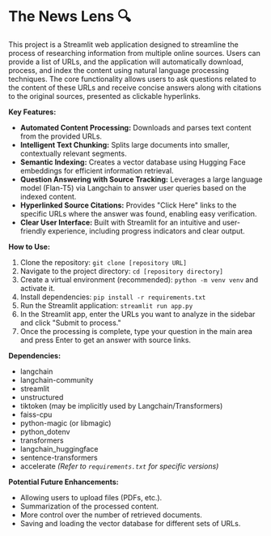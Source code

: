 # The News Lens 🔍
This project is a Streamlit web application designed to streamline the process of researching information from multiple online sources. Users can provide a list of URLs, and the application will automatically download, process, and index the content using natural language processing techniques. The core functionality allows users to ask questions related to the content of these URLs and receive concise answers along with citations to the original sources, presented as clickable hyperlinks.

**Key Features:**

* **Automated Content Processing:** Downloads and parses text content from the provided URLs.
* **Intelligent Text Chunking:** Splits large documents into smaller, contextually relevant segments.
* **Semantic Indexing:** Creates a vector database using Hugging Face embeddings for efficient information retrieval.
* **Question Answering with Source Tracking:** Leverages a large language model (Flan-T5) via Langchain to answer user queries based on the indexed content.
* **Hyperlinked Source Citations:** Provides "Click Here" links to the specific URLs where the answer was found, enabling easy verification.
* **Clear User Interface:** Built with Streamlit for an intuitive and user-friendly experience, including progress indicators and clear output.

**How to Use:**

1.  Clone the repository: `git clone [repository URL]`
2.  Navigate to the project directory: `cd [repository directory]`
3.  Create a virtual environment (recommended): `python -m venv venv` and activate it.
4.  Install dependencies: `pip install -r requirements.txt`
5.  Run the Streamlit application: `streamlit run app.py`
6.  In the Streamlit app, enter the URLs you want to analyze in the sidebar and click "Submit to process."
7.  Once the processing is complete, type your question in the main area and press Enter to get an answer with source links.

**Dependencies:**

* langchain
* langchain-community
* streamlit
* unstructured
* tiktoken (may be implicitly used by Langchain/Transformers)
* faiss-cpu
* python-magic (or libmagic)
* python_dotenv
* transformers
* langchain_huggingface
* sentence-transformers
* accelerate
    *(Refer to `requirements.txt` for specific versions)*

**Potential Future Enhancements:**

* Allowing users to upload files (PDFs, etc.).
* Summarization of the processed content.
* More control over the number of retrieved documents.
* Saving and loading the vector database for different sets of URLs.
